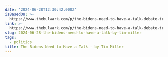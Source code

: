 ```yaml
---
date: '2024-06-28T12:30:42.000Z'
isBasedOn: >-
  https://www.thebulwark.com/p/the-bidens-need-to-have-a-talk-debate-trump-jill?utm_campaign=post
link: >-
  https://www.thebulwark.com/p/the-bidens-need-to-have-a-talk-debate-trump-jill?utm_campaign=post
slug: 2024-06-28-the-bidens-need-to-have-a-talk-by-tim-miller
tags:
  - politics
title: The Bidens Need to Have a Talk - by Tim Miller
---
```

 
